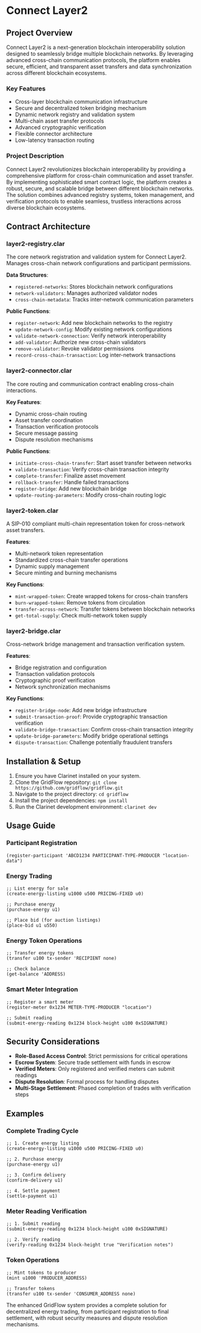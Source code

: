 # Connect Layer2

## Project Overview
Connect Layer2 is a next-generation blockchain interoperability solution designed to seamlessly bridge multiple blockchain networks. By leveraging advanced cross-chain communication protocols, the platform enables secure, efficient, and transparent asset transfers and data synchronization across different blockchain ecosystems.

### Key Features
- Cross-layer blockchain communication infrastructure
- Secure and decentralized token bridging mechanism
- Dynamic network registry and validation system
- Multi-chain asset transfer protocols
- Advanced cryptographic verification
- Flexible connector architecture
- Low-latency transaction routing

### Project Description
Connect Layer2 revolutionizes blockchain interoperability by providing a comprehensive platform for cross-chain communication and asset transfer. By implementing sophisticated smart contract logic, the platform creates a robust, secure, and scalable bridge between different blockchain networks. The solution combines advanced registry systems, token management, and verification protocols to enable seamless, trustless interactions across diverse blockchain ecosystems.

## Contract Architecture

### layer2-registry.clar
The core network registration and validation system for Connect Layer2. Manages cross-chain network configurations and participant permissions.

**Data Structures**:
- `registered-networks`: Stores blockchain network configurations
- `network-validators`: Manages authorized validator nodes
- `cross-chain-metadata`: Tracks inter-network communication parameters

**Public Functions**:
- `register-network`: Add new blockchain networks to the registry
- `update-network-config`: Modify existing network configurations
- `validate-network-connection`: Verify network interoperability
- `add-validator`: Authorize new cross-chain validators
- `remove-validator`: Revoke validator permissions
- `record-cross-chain-transaction`: Log inter-network transactions

### layer2-connector.clar
The core routing and communication contract enabling cross-chain interactions.

**Key Features**:
- Dynamic cross-chain routing
- Asset transfer coordination
- Transaction verification protocols
- Secure message passing
- Dispute resolution mechanisms

**Public Functions**:
- `initiate-cross-chain-transfer`: Start asset transfer between networks
- `validate-transaction`: Verify cross-chain transaction integrity
- `complete-transfer`: Finalize asset movement
- `rollback-transfer`: Handle failed transactions
- `register-bridge`: Add new blockchain bridge
- `update-routing-parameters`: Modify cross-chain routing logic

### layer2-token.clar
A SIP-010 compliant multi-chain representation token for cross-network asset transfers.

**Features**:
- Multi-network token representation
- Standardized cross-chain transfer operations
- Dynamic supply management
- Secure minting and burning mechanisms

**Key Functions**:
- `mint-wrapped-token`: Create wrapped tokens for cross-chain transfers
- `burn-wrapped-token`: Remove tokens from circulation
- `transfer-across-network`: Transfer tokens between blockchain networks
- `get-total-supply`: Check multi-network token supply

### layer2-bridge.clar
Cross-network bridge management and transaction verification system.

**Features**:
- Bridge registration and configuration
- Transaction validation protocols
- Cryptographic proof verification
- Network synchronization mechanisms

**Key Functions**:
- `register-bridge-node`: Add new bridge infrastructure
- `submit-transaction-proof`: Provide cryptographic transaction verification
- `validate-bridge-transaction`: Confirm cross-chain transaction integrity
- `update-bridge-parameters`: Modify bridge operational settings
- `dispute-transaction`: Challenge potentially fraudulent transfers

## Installation & Setup

1. Ensure you have Clarinet installed on your system.
2. Clone the GridFlow repository: `git clone https://github.com/gridflow/gridflow.git`
3. Navigate to the project directory: `cd gridflow`
4. Install the project dependencies: `npm install`
5. Run the Clarinet development environment: `clarinet dev`

## Usage Guide

### Participant Registration
```clarity
(register-participant 'ABCD1234 PARTICIPANT-TYPE-PRODUCER "location-data")
```

### Energy Trading
```clarity
;; List energy for sale
(create-energy-listing u1000 u500 PRICING-FIXED u0)

;; Purchase energy
(purchase-energy u1)

;; Place bid (for auction listings)
(place-bid u1 u550)
```

### Energy Token Operations
```clarity
;; Transfer energy tokens
(transfer u100 tx-sender 'RECIPIENT none)

;; Check balance
(get-balance 'ADDRESS)
```

### Smart Meter Integration
```clarity
;; Register a smart meter
(register-meter 0x1234 METER-TYPE-PRODUCER "location")

;; Submit reading
(submit-energy-reading 0x1234 block-height u100 0xSIGNATURE)
```

## Security Considerations

- **Role-Based Access Control**: Strict permissions for critical operations
- **Escrow System**: Secure trade settlement with funds in escrow
- **Verified Meters**: Only registered and verified meters can submit readings
- **Dispute Resolution**: Formal process for handling disputes
- **Multi-Stage Settlement**: Phased completion of trades with verification steps

## Examples

### Complete Trading Cycle
```clarity
;; 1. Create energy listing
(create-energy-listing u1000 u500 PRICING-FIXED u0)

;; 2. Purchase energy
(purchase-energy u1)

;; 3. Confirm delivery
(confirm-delivery u1)

;; 4. Settle payment
(settle-payment u1)
```

### Meter Reading Verification
```clarity
;; 1. Submit reading
(submit-energy-reading 0x1234 block-height u100 0xSIGNATURE)

;; 2. Verify reading
(verify-reading 0x1234 block-height true "Verification notes")
```

### Token Operations
```clarity
;; Mint tokens to producer
(mint u1000 'PRODUCER_ADDRESS)

;; Transfer tokens
(transfer u100 tx-sender 'CONSUMER_ADDRESS none)
```

The enhanced GridFlow system provides a complete solution for decentralized energy trading, from participant registration to final settlement, with robust security measures and dispute resolution mechanisms.